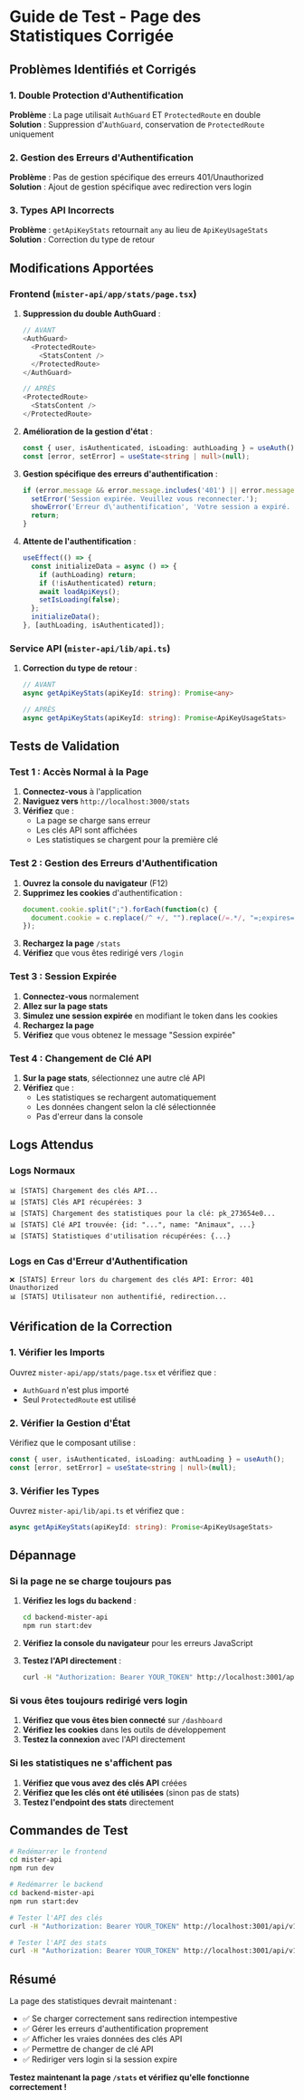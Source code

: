 # Guide de Test - Page des Statistiques Corrigée

## Problèmes Identifiés et Corrigés

### 1. Double Protection d'Authentification
**Problème** : La page utilisait `AuthGuard` ET `ProtectedRoute` en double
**Solution** : Suppression d'`AuthGuard`, conservation de `ProtectedRoute` uniquement

### 2. Gestion des Erreurs d'Authentification
**Problème** : Pas de gestion spécifique des erreurs 401/Unauthorized
**Solution** : Ajout de gestion spécifique avec redirection vers login

### 3. Types API Incorrects
**Problème** : `getApiKeyStats` retournait `any` au lieu de `ApiKeyUsageStats`
**Solution** : Correction du type de retour

## Modifications Apportées

### Frontend (`mister-api/app/stats/page.tsx`)

1. **Suppression du double AuthGuard** :
   ```typescript
   // AVANT
   <AuthGuard>
     <ProtectedRoute>
       <StatsContent />
     </ProtectedRoute>
   </AuthGuard>
   
   // APRÈS
   <ProtectedRoute>
     <StatsContent />
   </ProtectedRoute>
   ```

2. **Amélioration de la gestion d'état** :
   ```typescript
   const { user, isAuthenticated, isLoading: authLoading } = useAuth();
   const [error, setError] = useState<string | null>(null);
   ```

3. **Gestion spécifique des erreurs d'authentification** :
   ```typescript
   if (error.message && error.message.includes('401') || error.message.includes('Unauthorized')) {
     setError('Session expirée. Veuillez vous reconnecter.');
     showError('Erreur d\'authentification', 'Votre session a expiré. Veuillez vous reconnecter.');
     return;
   }
   ```

4. **Attente de l'authentification** :
   ```typescript
   useEffect(() => {
     const initializeData = async () => {
       if (authLoading) return;
       if (!isAuthenticated) return;
       await loadApiKeys();
       setIsLoading(false);
     };
     initializeData();
   }, [authLoading, isAuthenticated]);
   ```

### Service API (`mister-api/lib/api.ts`)

1. **Correction du type de retour** :
   ```typescript
   // AVANT
   async getApiKeyStats(apiKeyId: string): Promise<any>
   
   // APRÈS
   async getApiKeyStats(apiKeyId: string): Promise<ApiKeyUsageStats>
   ```

## Tests de Validation

### Test 1 : Accès Normal à la Page

1. **Connectez-vous** à l'application
2. **Naviguez vers** `http://localhost:3000/stats`
3. **Vérifiez** que :
   - La page se charge sans erreur
   - Les clés API sont affichées
   - Les statistiques se chargent pour la première clé

### Test 2 : Gestion des Erreurs d'Authentification

1. **Ouvrez la console du navigateur** (F12)
2. **Supprimez les cookies** d'authentification :
   ```javascript
   document.cookie.split(";").forEach(function(c) { 
     document.cookie = c.replace(/^ +/, "").replace(/=.*/, "=;expires=" + new Date().toUTCString() + ";path=/"); 
   });
   ```
3. **Rechargez la page** `/stats`
4. **Vérifiez** que vous êtes redirigé vers `/login`

### Test 3 : Session Expirée

1. **Connectez-vous** normalement
2. **Allez sur la page stats**
3. **Simulez une session expirée** en modifiant le token dans les cookies
4. **Rechargez la page**
5. **Vérifiez** que vous obtenez le message "Session expirée"

### Test 4 : Changement de Clé API

1. **Sur la page stats**, sélectionnez une autre clé API
2. **Vérifiez** que :
   - Les statistiques se rechargent automatiquement
   - Les données changent selon la clé sélectionnée
   - Pas d'erreur dans la console

## Logs Attendus

### Logs Normaux
```
📊 [STATS] Chargement des clés API...
📊 [STATS] Clés API récupérées: 3
📊 [STATS] Chargement des statistiques pour la clé: pk_273654e0...
📊 [STATS] Clé API trouvée: {id: "...", name: "Animaux", ...}
📊 [STATS] Statistiques d'utilisation récupérées: {...}
```

### Logs en Cas d'Erreur d'Authentification
```
❌ [STATS] Erreur lors du chargement des clés API: Error: 401 Unauthorized
📊 [STATS] Utilisateur non authentifié, redirection...
```

## Vérification de la Correction

### 1. Vérifier les Imports
Ouvrez `mister-api/app/stats/page.tsx` et vérifiez que :
- `AuthGuard` n'est plus importé
- Seul `ProtectedRoute` est utilisé

### 2. Vérifier la Gestion d'État
Vérifiez que le composant utilise :
```typescript
const { user, isAuthenticated, isLoading: authLoading } = useAuth();
const [error, setError] = useState<string | null>(null);
```

### 3. Vérifier les Types
Ouvrez `mister-api/lib/api.ts` et vérifiez que :
```typescript
async getApiKeyStats(apiKeyId: string): Promise<ApiKeyUsageStats>
```

## Dépannage

### Si la page ne se charge toujours pas

1. **Vérifiez les logs du backend** :
   ```bash
   cd backend-mister-api
   npm run start:dev
   ```

2. **Vérifiez la console du navigateur** pour les erreurs JavaScript

3. **Testez l'API directement** :
   ```bash
   curl -H "Authorization: Bearer YOUR_TOKEN" http://localhost:3001/api/v1/api-keys
   ```

### Si vous êtes toujours redirigé vers login

1. **Vérifiez que vous êtes bien connecté** sur `/dashboard`
2. **Vérifiez les cookies** dans les outils de développement
3. **Testez la connexion** avec l'API directement

### Si les statistiques ne s'affichent pas

1. **Vérifiez que vous avez des clés API** créées
2. **Vérifiez que les clés ont été utilisées** (sinon pas de stats)
3. **Testez l'endpoint des stats** directement

## Commandes de Test

```bash
# Redémarrer le frontend
cd mister-api
npm run dev

# Redémarrer le backend
cd backend-mister-api
npm run start:dev

# Tester l'API des clés
curl -H "Authorization: Bearer YOUR_TOKEN" http://localhost:3001/api/v1/api-keys

# Tester l'API des stats
curl -H "Authorization: Bearer YOUR_TOKEN" http://localhost:3001/api/v1/api-keys/KEY_ID/stats
```

## Résumé

La page des statistiques devrait maintenant :
- ✅ Se charger correctement sans redirection intempestive
- ✅ Gérer les erreurs d'authentification proprement
- ✅ Afficher les vraies données des clés API
- ✅ Permettre de changer de clé API
- ✅ Rediriger vers login si la session expire

**Testez maintenant la page `/stats` et vérifiez qu'elle fonctionne correctement !** 